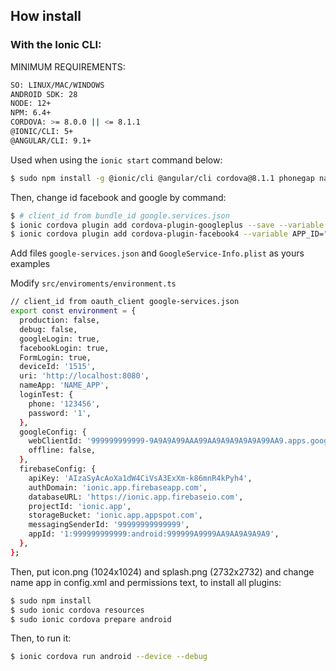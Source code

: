 ## How install
### With the Ionic CLI:

MINIMUM REQUIREMENTS:

```bash
SO: LINUX/MAC/WINDOWS
ANDROID SDK: 28
NODE: 12+
NPM: 6.4+
CORDOVA: >= 8.0.0 || <= 8.1.1
@IONIC/CLI: 5+
@ANGULAR/CLI: 9.1+
```

Used when using the `ionic start` command below:

```bash
$ sudo npm install -g @ionic/cli @angular/cli cordova@8.1.1 phonegap native-run cordova-res
```

Then, change id facebook and google by command:
```bash
$ # client_id from bundle_id google.services.json
$ ionic cordova plugin add cordova-plugin-googleplus --save --variable REVERSED_CLIENT_ID=com.googleusercontent.apps.999999999999-9A9A9A99AAA99AA9A9A9A9A9A99AA9
$ ionic cordova plugin add cordova-plugin-facebook4 --variable APP_ID="999999999999999" --variable APP_NAME="NAME"
```

Add files `google-services.json` and `GoogleService-Info.plist` as yours examples

Modify `src/enviroments/environment.ts`

```bash
// client_id from oauth_client google-services.json
export const environment = {
  production: false,
  debug: false,
  googleLogin: true,
  facebookLogin: true,
  FormLogin: true,
  deviceId: '1515',
  uri: 'http://localhost:8080',
  nameApp: 'NAME_APP',
  loginTest: {
    phone: '123456',
    password: '1',
  },
  googleConfig: {
    webClientId: '999999999999-9A9A9A99AAA99AA9A9A9A9A9A99AA9.apps.googleusercontent.com',
    offline: false,
  },
  firebaseConfig: {
    apiKey: 'AIzaSyAcAoXa1dW4CiVsA3ExXm-k86mnR4kPyh4',
    authDomain: 'ionic.app.firebaseapp.com',
    databaseURL: 'https://ionic.app.firebaseio.com',
    projectId: 'ionic.app',
    storageBucket: 'ionic.app.appspot.com',
    messagingSenderId: '99999999999999',
    appId: '1:999999999999:android:999999A9999AA9AA9A9A9A9',
  },
};
```

Then, put icon.png (1024x1024) and splash.png (2732x2732) and change name app in config.xml and permissions text, to install all plugins:

```bash
$ sudo npm install
$ sudo ionic cordova resources
$ sudo ionic cordova prepare android
```

Then, to run it:

```bash
$ ionic cordova run android --device --debug
```

